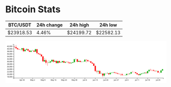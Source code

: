 # Bitcoin Stats

BTC/USDT|24h change|24h high|24h low|
|---|---|---|---|
|$23918.53|4.46%|$24199.72|$22582.13|

<img src="./chart.svg">
